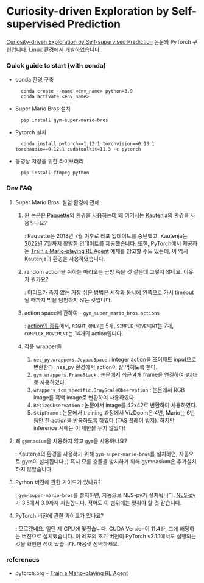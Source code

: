 # Curiosity-driven Exploration by Self-supervised Prediction

[Curiosity-driven Exploration by Self-supervised Prediction](https://arxiv.org/abs/1705.05363) 논문의 PyTorch 구현입니다.
Linux 환경에서 개발하였습니다.

### Quick guide to start (with conda)
- conda 환경 구축

        conda create --name <env_name> python=3.9
        conda activate <env_name>

- Super Mario Bros 설치

        pip install gym-super-mario-bros
    
- Pytorch 설치
    
        conda install pytorch==1.12.1 torchvision==0.13.1 torchaudio==0.12.1 cudatoolkit=11.3 -c pytorch

- 동영상 저장을 위한 라이브러리

        pip install ffmpeg-python


### Dev FAQ

1. Super Mario Bros. 실험 환경에 관해:
    1. 원 논문은 [Paquette](https://github.com/ppaquette/gym-super-mario)의 환경을 사용하는데 왜 여기서는 [Kautenja](https://github.com/Kautenja/gym-super-mario-bros)의 환경을 사용하나요?
  
        : Paquette은 2018년 7월 이후로 레포 업데이트를 중단했고, Kautenja는 2022년 7월까지 활발한 업데이트를 제공했습니다. 또한, PyTorch에서 제공하는 [Train a Mario-playing RL Agent](https://pytorch.org/tutorials/intermediate/mario_rl_tutorial.html) 예제를 참고할 수도 있는데, 이 역시 Kautenja의 환경을 사용하였습니다.

    1. random action을 취하는 마리오는 금방 죽을 것 같은데 그렇지 않네요. 이유가 뭔가요?

        : 마리오가 죽지 않는 가장 쉬운 방법은 시작과 동시에 왼쪽으로 가서 timeout될 때까지 밖을 탐험하지 않는 것입니다.
    
    1. action space에 관하여 - `gym_super_mario_bros.actions`

        : [action의 종류](https://github.com/Kautenja/gym-super-mario-bros/blob/master/gym_super_mario_bros/actions.py)에서, `RIGHT_ONLY`는 5개, `SIMPLE_MOVEMENT`는 7개, `COMPLEX_MOVEMENT`는 14개의 action입니다.

    1. 각종 wrapper들

        1. `nes_py.wrappers.JoypadSpace` : integer action을 조이패드 input으로 변환한다. nes_py 환경에서 action이 잘 먹히도록 한다.
        1. `gym.wrappers.FrameStack` : 논문에서 최근 4개 frame을 연결하여 state로 사용하였다.
        1. `wrappers_icm_specific.GrayScaleObservation` : 논문에서 RGB image를 흑백 image로 변환하여 사용하였다.
        1. `ResizeObservation` : 논문에서 image를 42x42로 변환하여 사용하였다.
        1. `SkipFrame` : 논문에서 training 과정에서 VizDoom은 4번, Mario는 6번동안 한 action을 반복하도록 하였다 (TAS 플레이 방지). 하지만 inference 시에는 이 제한을 두지 않았다!

1. 왜 `gymnasium`을 사용하지 않고 `gym`을 사용하나요?

    : Kautenja의 환경을 사용하기 위해 `gym-super-mario-bros`를 설치하면, 자동으로 gym이 설치됩니다 ;) 혹시 모를 충돌을 방지하기 위해 gymnasium은 추가설치하지 않았습니다.

1. Python 버전에 관한 가이드가 있나요?

    : `gym-super-mario-bros`를 설치하면, 자동으로 NES-py가 설치됩니다. [NES-py](https://github.com/Kautenja/nes-py)가 3.5에서 3.9까지 지원합니다. 적어도 이 범위에는 맞춰야 할 것 같습니다.

1. PyTorch 버전에 관한 가이드가 있나요?

    : 모르겠네요. 일단 제 GPU에 맞췄습니다. CUDA Version이 11.4라, 그에 해당하는 버전으로 설치했습니다. 이 레포의 초기 버전이 PyTorch v2.1.1에서도 실행되는 것을 확인한 적이 있습니다. 마음껏 선택하세요.


### references

- pytorch.org - [Train a Mario-playing RL Agent](https://pytorch.org/tutorials/intermediate/mario_rl_tutorial.html)

